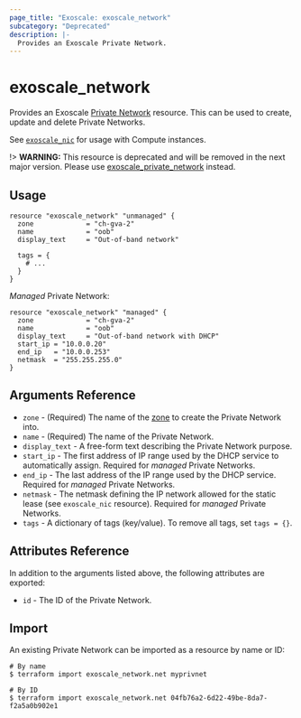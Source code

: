 ```yaml
---
page_title: "Exoscale: exoscale_network"
subcategory: "Deprecated"
description: |-
  Provides an Exoscale Private Network.
---
```


# exoscale\_network

Provides an Exoscale [Private Network][privnet-doc] resource. This can be used to create, update and delete Private Networks.

See [`exoscale_nic`][r-nic] for usage with Compute instances.

!> **WARNING:** This resource is deprecated and will be removed in the next major version. Please use [exoscale_private_network][r-private-network] instead.


## Usage

```hcl
resource "exoscale_network" "unmanaged" {
  zone             = "ch-gva-2"
  name             = "oob"
  display_text     = "Out-of-band network"

  tags = {
    # ...
  }
}
```

*Managed* Private Network:

```hcl
resource "exoscale_network" "managed" {
  zone             = "ch-gva-2"
  name             = "oob"
  display_text     = "Out-of-band network with DHCP"
  start_ip = "10.0.0.20"
  end_ip   = "10.0.0.253"
  netmask  = "255.255.255.0"
}
```


## Arguments Reference

* `zone` - (Required) The name of the [zone][zone] to create the Private Network into.
* `name` - (Required) The name of the Private Network.
* `display_text` - A free-form text describing the Private Network purpose.
* `start_ip` - The first address of IP range used by the DHCP service to automatically assign. Required for *managed* Private Networks.
* `end_ip` - The last address of the IP range used by the DHCP service. Required for *managed* Private Networks.
* `netmask` - The netmask defining the IP network allowed for the static lease (see `exoscale_nic` resource). Required for *managed* Private Networks.
* `tags` - A dictionary of tags (key/value). To remove all tags, set `tags = {}`.


## Attributes Reference

In addition to the arguments listed above, the following attributes are exported:

* `id` - The ID of the Private Network.


## Import

An existing Private Network can be imported as a resource by name or ID:

```console
# By name
$ terraform import exoscale_network.net myprivnet

# By ID
$ terraform import exoscale_network.net 04fb76a2-6d22-49be-8da7-f2a5a0b902e1
```


[r-nic]: ../resources/nic
[r-private-network]: ../resources/private_network
[privnet-doc]: https://community.exoscale.com/documentation/compute/private-networks/
[zone]: https://www.exoscale.com/datacenters/


